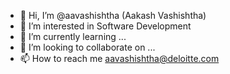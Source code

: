 - 👋 Hi, I’m @aavashishtha (Aakash Vashishtha)
- 👀 I’m interested in Software Development
- 🌱 I’m currently learning ...
- 💞️ I’m looking to collaborate on ...
- 📫 How to reach me aavashishtha@deloitte.com

<!---
aavashishtha/aavashishtha is a ✨ special ✨ repository because its `README.md` (this file) appears on your GitHub profile.
You can click the Preview link to take a look at your changes.
--->
